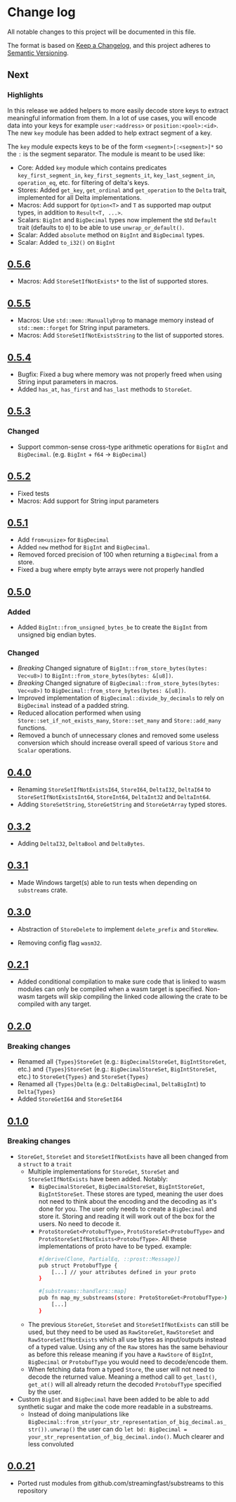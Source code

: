 # Change log

All notable changes to this project will be documented in this file.

The format is based on [Keep a Changelog](https://keepachangelog.com/en/1.0.0/), and this project adheres to [Semantic Versioning](https://semver.org/spec/v2.0.0.html).

## Next

### Highlights

In this release we added helpers to more easily decode store keys to extract meaningful information from them. In a lot of use cases, you will encode data into your keys for example `user:<address>` or `position:<pool>:<id>`. The new `key` module has been added to help extract segment of a key.

The `key` module expects keys to be of the form `<segment>[:<segment>]*` so the `:` is the segment separator. The module is meant to be used like:



* Core: Added `key` module which contains predicates `key_first_segment_in`, `key_first_segments_it`, `key_last_segment_in`, `operation_eq`, etc. for filtering of delta's keys.
* Stores: Added `get_key`, `get_ordinal` and `get_operation` to the `Delta` trait, implemented for all Delta implementations.
* Macros: Add support for `Option<T>` and `T` as supported map output types, in addition to `Result<T, ...>`.
* Scalars: `BigInt` and `BigDecimal` types now implement the std `Default` trait (defaults to `0`) to be able to use `unwrap_or_default()`.
* Scalar: Added `absolute` method on `BigInt` and `BigDecimal` types.
* Scalar: Added `to_i32()` on `BigInt`

## [0.5.6](https://github.com/streamingfast/substreams-rs/release/tag/v0.5.6)

* Macros: Add `StoreSetIfNotExists*` to the list of supported stores.

## [0.5.5](https://github.com/streamingfast/substreams-rs/release/tag/v0.5.5)

* Macros: Use `std::mem::ManuallyDrop` to manage memory instead of `std::mem::forget` for String input parameters.
* Macros: Add `StoreSetIfNotExistsString` to the list of supported stores.

## [0.5.4](https://github.com/streamingfast/substreams-rs/release/tag/v0.5.4)

* Bugfix: Fixed a bug where memory was not properly freed when using String input parameters in macros.
* Added `has_at`, `has_first` and `has_last` methods to `StoreGet`.

## [0.5.3](https://github.com/streamingfast/substreams-rs/release/tag/v0.5.3)

### Changed
* Support common-sense cross-type arithmetic operations for `BigInt` and `BigDecimal`. (e.g. `BigInt` + `f64` -> `BigDecimal`)

## [0.5.2](https://github.com/streamingfast/substreams-rs/release/tag/v0.5.1)

* Fixed tests
* Macros: Add support for String input parameters

## [0.5.1](https://github.com/streamingfast/substreams-rs/release/tag/v0.5.1)

* Add `from<usize>` for `BigDecimal`
* Added `new` method for `BigInt` and `BigDecimal`.
* Removed forced precision of 100 when returning a `BigDecimal` from a store.
* Fixed a bug where empty byte arrays were not properly handled

## [0.5.0](https://github.com/streamingfast/substreams-rs/release/tag/v0.5.0)

### Added
* Added `BigInt::from_unsigned_bytes_be` to create the `BigInt` from unsigned big endian bytes.

### Changed
* *Breaking* Changed signature of `BigInt::from_store_bytes(bytes: Vec<u8>)` to `BigInt::from_store_bytes(bytes: &[u8])`.
* *Breaking* Changed signature of `BigDecimal::from_store_bytes(bytes: Vec<u8>)` to `BigDecimal::from_store_bytes(bytes: &[u8])`.
* Improved implementation of `BigDecimal::divide_by_decimals` to rely on `BigDecimal` instead of a padded string.
* Reduced allocation performed when using `Store::set_if_not_exists_many`, `Store::set_many` and `Store::add_many` functions.
* Removed a bunch of unnecessary clones and removed some useless conversion which should increase overall speed of various `Store` and `Scalar` operations.

## [0.4.0](https://github.com/streamingfast/substreams-rs/release/tag/v0.4.0)

* Renaming `StoreSetIfNotExistsI64`, `StoreI64`, `DeltaI32`, `DeltaI64` to `StoreSetIfNotExistsInt64`, `StoreInt64`, `DeltaInt32` and `DeltaInt64`.
* Adding `StoreSetString`, `StoreGetString` and `StoreGetArray` typed stores.

## [0.3.2](https://github.com/streamingfast/substreams-rs/releases/tag/v0.3.2)

* Adding `DeltaI32`, `DeltaBool` and `DeltaBytes`.

## [0.3.1](https://github.com/streamingfast/substreams-rs/releases/tag/v0.3.1)

* Made Windows target(s) able to run tests when depending on `substreams` crate.

## [0.3.0](https://github.com/streamingfast/substreams-rs/releases/tag/v0.3.0)

* Abstraction of `StoreDelete` to implement `delete_prefix` and `StoreNew`.

* Removing config flag `wasm32`.

## [0.2.1](https://github.com/streamingfast/substreams-rs/releases/tag/v0.2.1)

* Added conditional compilation to make sure code that is linked to wasm modules can only be compiled when a wasm target is specified. Non-wasm targets will skip compiling the linked code allowing the crate to be compiled with any target.

## [0.2.0](https://github.com/streamingfast/substreams-rs/releases/tag/v0.2.0)

### Breaking changes

* Renamed all `{Types}StoreGet` (e.g.: `BigDecimalStoreGet`, `BigIntStoreGet`, etc.) and `{Types}StoreSet` (e.g.: `BigDecimalStoreSet`, `BigIntStoreSet`, etc.) to `StoreGet{Types}` and `StoreSet{Types}`
* Renamed all `{Types}Delta` (e.g.: `DeltaBigDecimal`, `DeltaBigInt`) to `Delta{Types}`
* Added `StoreGetI64` and `StoreSetI64`

## [0.1.0](https://github.com/streamingfast/substreams-rs/releases/tag/v0.1.0)

### Breaking changes

* `StoreGet`, `StoreSet` and `StoreSetIfNotExists` have all been changed from a `struct` to a `trait`
  * Multiple implementations for `StoreGet`, `StoreSet` and `StoreSetIfNotExists` have been added. Notably:
    * `BigDecimalStoreGet`, `BigDecimalStoreSet`, `BigIntStoreGet`, `BigIntStoreSet`. These stores are typed, meaning the user does not need to think about the encoding and the decoding as it's done for you. The user only needs to create a `BigDecimal` and store it. Storing and reading it will work out of the box for the users. No need to decode it.
    * `ProtoStoreGet<ProtobufType>`, `ProtoStoreSet<ProtobufType>` and `ProtoStoreSetIfNotExists<ProtobufType>`. All these implementations of proto have to be typed.
      example:
      ```bash
      #[derive(Clone, PartialEq, ::prost::Message)]
      pub struct ProtobufType {
          [...] // your attributes defined in your proto
      }

      #[substreams::handlers::map]
      pub fn map_my_substreams(store: ProtoStoreGet<ProtobufType>) -> Result<[...]> {
          [...]
      }
      ```
  * The previous `StoreGet`, `StoreSet` and `StoreSetIfNotExists` can still be used, but they need to be used as `RawStoreGet`, `RawStoreSet` and `RawStoreSetIfNotExists` which all use bytes as input/outputs instead of a typed value. Using any of the `Raw` stores has the same behaviour as before this release meaning if you have a `RawStore` of `BigInt`, `BigDecimal` or `ProtobufType` you would need to decode/encode them.
  * When fetching data from a typed `Store`, the user will not need to decode the returned value. Meaning a method call to `get_last()`, `get_at()` will all already return the decoded `ProtobufType` specified by the user.
* Custom `BigInt` and `BigDecimal` have been added to be able to add synthetic sugar and make the code more readable in a substreams.
  * Instead of doing manipulations like `BigDecimal::from_str(your_str_representation_of_big_decimal.as_str()).unwrap()` the user can do `let bd: BigDecimal = your_str_representation_of_big_decimal.indo()`. Much clearer and less convoluted


## [0.0.21](https://github.com/streamingfast/substreams-rs/releases/tag/v0.0.21)

* Ported rust modules from github.com/streamingfast/substreams to this repository
